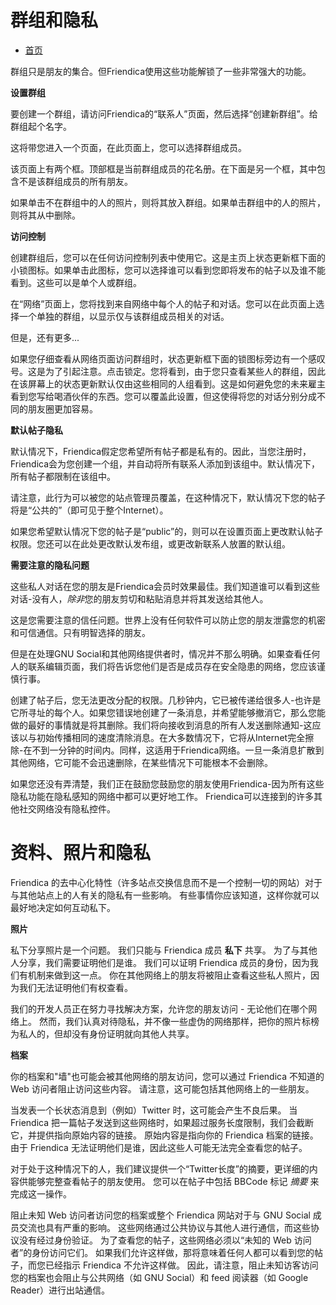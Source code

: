 群组和隐私
==================

* [首页](help)

群组只是朋友的集合。但Friendica使用这些功能解锁了一些非常强大的功能。

**设置群组**

要创建一个群组，请访问Friendica的“联系人”页面，然后选择“创建新群组”。给群组起个名字。

这将带您进入一个页面，在此页面上，您可以选择群组成员。

该页面上有两个框。顶部框是当前群组成员的花名册。在下面是另一个框，其中包含不是该群组成员的所有朋友。

如果单击不在群组中的人的照片，则将其放入群组。如果单击群组中的人的照片，则将其从中删除。

**访问控制**

创建群组后，您可以在任何访问控制列表中使用它。这是主页上状态更新框下面的小锁图标。如果单击此图标，您可以选择谁可以看到您即将发布的帖子以及谁不能看到。这些可以是单个人或群组。

在“网络”页面上，您将找到来自网络中每个人的帖子和对话。您可以在此页面上选择一个单独的群组，以显示仅与该群组成员相关的对话。

但是，还有更多...

如果您仔细查看从网络页面访问群组时，状态更新框下面的锁图标旁边有一个感叹号。这是为了引起注意。点击锁定。您将看到，由于您只查看某些人的群组，因此在该屏幕上的状态更新默认仅由这些相同的人组看到。这是如何避免您的未来雇主看到您写给喝酒伙伴的东西。您可以覆盖此设置，但这使得将您的对话分别分成不同的朋友圈更加容易。

**默认帖子隐私**

默认情况下，Friendica假定您希望所有帖子都是私有的。因此，当您注册时，Friendica会为您创建一个组，并自动将所有联系人添加到该组中。默认情况下，所有帖子都限制在该组中。

请注意，此行为可以被您的站点管理员覆盖，在这种情况下，默认情况下您的帖子将是“公共的”（即可见于整个Internet）。

如果您希望默认情况下您的帖子是“public”的，则可以在设置页面上更改默认帖子权限。您还可以在此处更改默认发布组，或更改新联系人放置的默认组。

**需要注意的隐私问题**

这些私人对话在您的朋友是Friendica会员时效果最佳。我们知道谁可以看到这些对话-没有人，*除非*您的朋友剪切和粘贴消息并将其发送给其他人。

这是您需要注意的信任问题。世界上没有任何软件可以防止您的朋友泄露您的机密和可信通信。只有明智选择的朋友。

但是在处理GNU Social和其他网络提供者时，情况并不那么明确。如果查看任何人的联系编辑页面，我们将告诉您他们是否是成员存在安全隐患的网络，您应该谨慎行事。

创建了帖子后，您无法更改分配的权限。几秒钟内，它已被传递给很多人-也许是它所寻址的每个人。如果您错误地创建了一条消息，并希望能够撤消它，那么您能做的最好的事情就是将其删除。我们将向接收到消息的所有人发送删除通知-这应该以与初始传播相同的速度清除消息。在大多数情况下，它将从Internet完全擦除-在不到一分钟的时间内。同样，这适用于Friendica网络。一旦一条消息扩散到其他网络，它可能不会迅速删除，在某些情况下可能根本不会删除。

如果您还没有弄清楚，我们正在鼓励您鼓励您的朋友使用Friendica-因为所有这些隐私功能在隐私感知的网络中都可以更好地工作。 Friendica可以连接到的许多其他社交网络没有隐私控件。


资料、照片和隐私
=======================

Friendica 的去中心化特性（许多站点交换信息而不是一个控制一切的网站）对于与其他站点上的人有关的隐私有一些影响。
有些事情你应该知道，这样你就可以最好地决定如何互动私下。

**照片**

私下分享照片是一个问题。
我们只能与 Friendica 成员 __私下__ 共享。
为了与其他人分享，我们需要证明他们是谁。
我们可以证明 Friendica 成员的身份，因为我们有机制来做到这一点。
你在其他网络上的朋友将被阻止查看这些私人照片，因为我们无法证明他们有权查看。

我们的开发人员正在努力寻找解决方案，允许您的朋友访问 - 无论他们在哪个网络上。
然而，我们认真对待隐私，并不像一些虚伪的网络那样，把你的照片标榜为私人的，但却没有身份证明就向其他人共享。

**档案**

你的档案和"墙"也可能会被其他网络的朋友访问，您可以通过 Friendica 不知道的 Web 访问者阻止访问这些内容。
请注意，这可能包括其他网络上的一些朋友。

当发表一个长状态消息到（例如）Twitter 时，这可能会产生不良后果。
当 Friendica 把一篇帖子发送到这些网络时，如果超过服务长度限制，我们会截断它，并提供指向原始内容的链接。
原始内容是指向你的 Friendica 档案的链接。
由于 Friendica 无法证明他们是谁，因此这些人可能无法完全查看您的帖子。

对于处于这种情况下的人，我们建议提供一个“Twitter长度”的摘要，更详细的内容供能够完整查看帖子的朋友使用。
您可以在帖子中包括 BBCode 标记 *摘要* 来完成这一操作。

阻止未知 Web 访问者访问您的档案或整个 Friendica 网站对于与 GNU Social 成员交流也具有严重的影响。
这些网络通过公共协议与其他人进行通信，而这些协议没有经过身份验证。
为了查看您的帖子，这些网络必须以“未知的 Web 访问者”的身份访问它们。
如果我们允许这样做，那将意味着任何人都可以看到您的帖子，而您已经指示 Friendica 不允许这样做。
因此，请注意，阻止未知访客访问您的档案也会阻止与公共网络（如 GNU Social）和 feed 阅读器（如 Google Reader）进行出站通信。